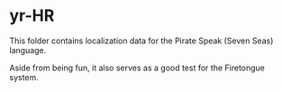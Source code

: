 # yr-HR

This folder contains localization data for the Pirate Speak (Seven Seas) language.

Aside from being fun, it also serves as a good test for the Firetongue system.